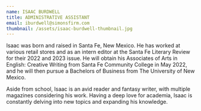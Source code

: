 ```yaml
---
name: ISAAC BURDWELL
title: ADMINISTRATIVE ASSISTANT
email: iburdwell@simonsfirm.com
thumbnail: /assets/isaac-burdwell-thumbnail.jpg
---
```

Isaac was born and raised in Santa Fe, New Mexico. He has worked at various retail stores and as an intern editor at the Santa Fe Literary Review for their 2022 and 2023 issue. He will obtain his Associates of Arts in English: Creative Writing from Santa Fe Community College in May 2022, and he will then pursue a Bachelors of Business from The University of New Mexico.

Aside from school, Isaac is an avid reader and fantasy writer, with multiple magazines considering his work. Having a deep love for academia, Isaac is constantly delving into new topics and expanding his knowledge.
